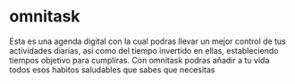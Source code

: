 # omnitask
Esta es una agenda digital con la cual podras llevar un mejor control de tus actividades diarias, asi como del tiempo invertido en ellas, estableciendo tiempos objetivo para cumpliras. Con omnitask podras añadir a tu vida todos esos habitos saludables que sabes que necesitas
